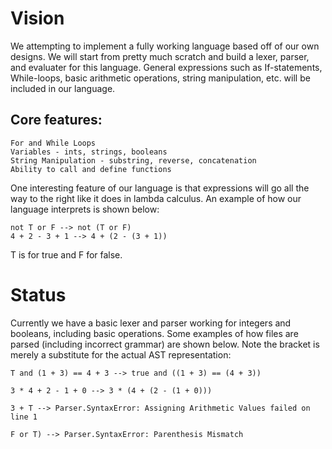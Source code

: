 # Vision
We attempting to implement a fully working language based off of our own designs. We will start from pretty much scratch and build a lexer, parser, and evaluater for this language. General expressions such as If-statements, While-loops, basic arithmetic operations, string manipulation, etc. will be included in our language. 

## Core features:
    For and While Loops
    Variables - ints, strings, booleans
    String Manipulation - substring, reverse, concatenation
    Ability to call and define functions

One interesting feature of our language is that expressions will go all the way to the right like it does in lambda calculus. An example of how our language interprets is shown below:
```
not T or F --> not (T or F)
4 + 2 - 3 + 1 --> 4 + (2 - (3 + 1))
```
T is for true and F for false.

# Status
Currently we have a basic lexer and parser working for integers and booleans, including basic operations. Some examples of how files are parsed (including incorrect grammar) are shown below. Note the bracket is merely a substitute for the actual AST representation:
```
T and (1 + 3) == 4 + 3 --> true and ((1 + 3) == (4 + 3))
```
```
3 * 4 + 2 - 1 + 0 --> 3 * (4 + (2 - (1 + 0)))
```
```
3 + T --> Parser.SyntaxError: Assigning Arithmetic Values failed on line 1
```
```
F or T) --> Parser.SyntaxError: Parenthesis Mismatch
```
